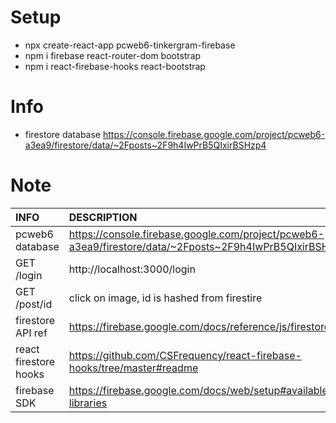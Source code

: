 # Setup
- npx create-react-app pcweb6-tinkergram-firebase
- npm i firebase react-router-dom bootstrap
- npm i react-firebase-hooks react-bootstrap 

# Info
- firestore database https://console.firebase.google.com/project/pcweb6-a3ea9/firestore/data/~2Fposts~2F9h4IwPrB5QIxirBSHzp4

# Note

| INFO      | DESCRIPTION | 
| :---        |    :----   |
| pcweb6 database |https://console.firebase.google.com/project/pcweb6-a3ea9/firestore/data/~2Fposts~2F9h4IwPrB5QIxirBSHzp4 | 
| GET /login  | http://localhost:3000/login |
| GET /post/id | click on image, id is hashed from firestire |
|firestore API ref | https://firebase.google.com/docs/reference/js/firestore_|
| react firestore hooks | https://github.com/CSFrequency/react-firebase-hooks/tree/master#readme |
| firebase SDK | https://firebase.google.com/docs/web/setup#available-libraries |